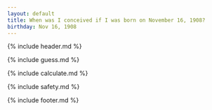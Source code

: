 ```yaml
---
layout: default
title: When was I conceived if I was born on November 16, 1908?
birthday: Nov 16, 1908
---
```


{% include header.md %}

{% include guess.md %}

{% include calculate.md %}

{% include safety.md %}

{% include footer.md %}



